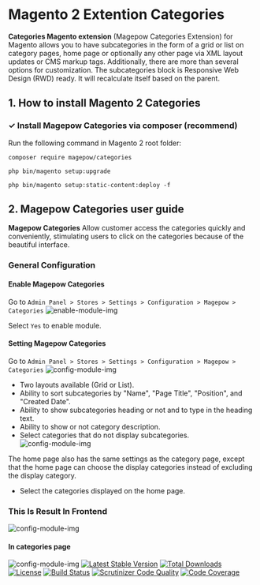 # Magento 2 Extention Categories
**Categories Magento extension** (Magepow Categories Extension) for Magento allows you to have subcategories in the form of a grid or list on category pages, home page or optionally any other page via XML layout updates or CMS markup tags. Additionally, there are more than several options for customization. The subcategories block is Responsive Web Design (RWD) ready. It will recalculate itself based on the parent.
## 1. How to install Magento 2 Categories
### ✓ Install Magepow Categories via composer (recommend)
Run the following command in Magento 2 root folder:

`composer require magepow/categories`

`php bin/magento setup:upgrade`

`php bin/magento setup:static-content:deploy -f`
## 2. Magepow Categories user guide
**Magepow Categories** Allow customer access the categories quickly and conveniently, stimulating users to click on the categories because of the beautiful interface.
### General Configuration
#### Enable Magepow Categories
Go to `Admin Panel > Stores > Settings > Configuration > Magepow > Categories`
![enable-module-img](https://github.com/magepow/stickycart/blob/master/media/enable.PNG)

Select `Yes` to enable module.
#### Setting Magepow Categories
Go to `Admin Panel > Stores > Settings > Configuration > Magepow > Categories`
![config-module-img](https://github.com/magepow/magento2-categories/blob/master/media/cat1.PNG)
 * Two layouts available (Grid or List).
 * Ability to sort subcategories by "Name", "Page Title", "Position", and "Created Date".
 * Ability to show subcategories heading or not and to type in the heading text.
 * Ability to show or not category description.
 * Select categories that do not display subcategories.
 ![config-module-img](https://github.com/magepow/magento2-categories/blob/master/media/Cat2.PNG)
 
 The home page also has the same settings as the category page, except that the home page can choose the display categories instead of excluding the display category.
 * Select the categories displayed on the home page.
### This Is Result In Frontend
 ![config-module-img](https://github.com/magepow/magento2-categories/blob/master/media/cat3.PNG)
 
 #### In categories page
 ![config-module-img](https://github.com/magepow/magento2-categories/blob/master/media/Cat4.PNG)
[![Latest Stable Version](https://img.shields.io/packagist/v/techdivision/import.svg?style=flat-square)](https://packagist.org/packages/techdivision/import) 
 [![Total Downloads](https://img.shields.io/packagist/dt/techdivision/import.svg?style=flat-square)](https://packagist.org/packages/techdivision/import)
 [![License](https://img.shields.io/packagist/l/techdivision/import.svg?style=flat-square)](https://packagist.org/packages/techdivision/import)
 [![Build Status](https://img.shields.io/travis/techdivision/import/master.svg?style=flat-square)](http://travis-ci.org/techdivision/import)
 [![Scrutinizer Code Quality](https://img.shields.io/scrutinizer/g/techdivision/import/master.svg?style=flat-square)](https://scrutinizer-ci.com/g/techdivision/import/?branch=master) [![Code Coverage](https://img.shields.io/scrutinizer/coverage/g/techdivision/import/master.svg?style=flat-square)](https://scrutinizer-ci.com/g/techdivision/import/?branch=master)


